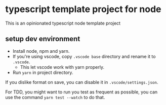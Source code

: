 # typescript template project for node
This is an opinionated typescript node template project

## setup dev environment
- Install node, npm and yarn.
- If you're using vscode, copy `.vscode base` directory and rename it to `.vscode`.
    - This let vscode work with yarn properly.
- Run `yarn` in project directory.

If you dislike format on save, you can disable it in `.vscode/settings.json`.

For TDD, you might want to run you test as frequent as possible, you can use the command `yarn test --watch` to do that.
